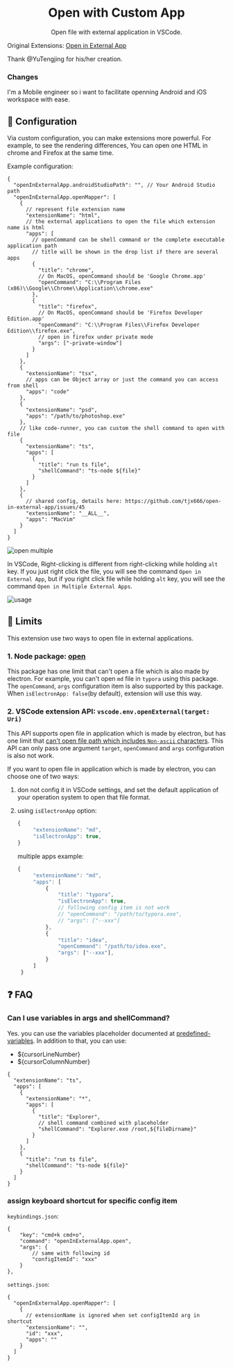 <div align="center">

# Open with Custom App

Open file with external application in VSCode.

</div>

Original Extensions: [Open in External App](https://github.com/tjx666/open-in-external-app)

Thank @YuTengjing for his/her creation.

### Changes
I'm a Mobile engineer so i want to facilitate openning Android and iOS workspace with ease.

## 🔧 Configuration

Via custom configuration, you can make extensions more powerful. For example, to see the rendering differences, You can open one HTML in chrome and Firefox at the same time.

Example configuration:

```jsonc
{
  "openInExternalApp.androidStudioPath": "", // Your Android Studio path
  "openInExternalApp.openMapper": [
    {
      // represent file extension name
      "extensionName": "html",
      // the external applications to open the file which extension name is html
      "apps": [
        // openCommand can be shell command or the complete executable application path
        // title will be shown in the drop list if there are several apps
        {
          "title": "chrome",
          // On MacOS, openCommand should be 'Google Chrome.app'
          "openCommand": "C:\\Program Files (x86)\\Google\\Chrome\\Application\\chrome.exe"
        },
        {
          "title": "firefox",
          // On MacOS, openCommand should be 'Firefox Developer Edition.app'
          "openCommand": "C:\\Program Files\\Firefox Developer Edition\\firefox.exe",
          // open in firefox under private mode
          "args": ["-private-window"]
        }
      ]
    },
    {
      "extensionName": "tsx",
      // apps can be Object array or just the command you can access from shell
      "apps": "code"
    },
    {
      "extensionName": "psd",
      "apps": "/path/to/photoshop.exe"
    },
    // like code-runner, you can custom the shell command to open with file
    {
      "extensionName": "ts",
      "apps": [
        {
          "title": "run ts file",
          "shellCommand": "ts-node ${file}"
        }
      ]
    },
    {
      // shared config, details here: https://github.com/tjx666/open-in-external-app/issues/45
      "extensionName": "__ALL__",
      "apps": "MacVim"
    }
  ]
}
```

![open multiple](https://github.com/tjx666/open-in-external-app/blob/master/images/open-multiple.png?raw=true)

In VSCode, Right-clicking is different from right-clicking while holding `alt` key. If you just right click the file, you will see the command `Open in External App`, but if you right click file while holding `alt` key, you will see the command `Open in Multiple External Apps`.

![usage](https://github.com/tjx666/open-in-external-app/blob/master/images/usage.gif?raw=true)

## :loudspeaker: Limits

This extension use two ways to open file in external applications.

### 1. Node package: [open](https://github.com/sindresorhus/open)

This package has one limit that can't open a file which is also made by electron. For example, you can't open `md` file in `typora` using this package. The `openCommand`, `args` configuration item is also supported by this package. When `isElectronApp: false`(by default), extension will use this way.

### 2. VSCode extension API: `vscode.env.openExternal(target: Uri)`

This API supports open file in application which is made by electron, but has one limit that [can't open file path which includes `Non-ascii` characters](https://github.com/microsoft/vscode/issues/88273). This API can only pass one argument `target`, `openCommand` and `args` configuration is also not work.

If you want to open file in application which is made by electron, you can choose one of two ways:

1. don not config it in VSCode settings, and set the default application of your operation system to open that file format.

2. using `isElectronApp` option:

   ```javascript
   {
        "extensionName": "md",
        "isElectronApp": true,
   }
   ```

   multiple apps example:

   ```javascript
   {
        "extensionName": "md",
        "apps": [
            {
                "title": "typora",
                "isElectronApp": true,
                // following config item is not work
                // "openCommand": "/path/to/typora.exe",
                // "args": ["--xxx"]
            },
            {
                "title": "idea",
                "openCommand": "/path/to/idea.exe",
                "args": ["--xxx"],
            }
        ]
    }
   ```

## ❓ FAQ

### Can I use variables in args and shellCommand?

Yes. you can use the variables placeholder documented at [predefined-variables](https://code.visualstudio.com/docs/editor/variables-reference#_predefined-variables). In addition to that, you can use:

- ${cursorLineNumber}
- ${cursorColumnNumber}

```jsonc
{
  "extensionName": "ts",
  "apps": [
    {
      "extensionName": "*",
      "apps": [
        {
          "title": "Explorer",
          // shell command combined with placeholder
          "shellCommand": "Explorer.exe /root,${fileDirname}"
        }
      ]
    },
    {
      "title": "run ts file",
      "shellCommand": "ts-node ${file}"
    }
  ]
}
```

### assign keyboard shortcut for specific config item

`keybindings.json`:

```jsonc
{
    "key": "cmd+k cmd+o",
    "command": "openInExternalApp.open",
    "args": {
        // same with following id
        "configItemId": "xxx"
    }
},
```

`settings.json`:

```jsonc
{
  "openInExternalApp.openMapper": [
    {
      // extensionName is ignored when set configItemId arg in shortcut
      "extensionName": "",
      "id": "xxx",
      "apps": ""
    }
  ]
}
```
